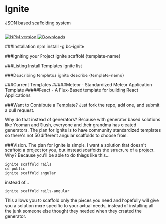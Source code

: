 Ignite
======
JSON based scaffolding system
_____________________________
[![NPM version][npm-image]][npm-url] [![Downloads][downloads-image]][npm-url] 



###Installation
    npm install -g bc-ignite

###Igniting your Project
    ignite scaffold {template-name}

###Listing Install Templates
    ignite list

###Describing templates
    ignite describe {template-name}

###Current Templates
#####Meteor - Standardized Meteor Application Template
#####React - A Flux-Based template for building React Applications

###Want to Contribute a Template?
Just fork the repo, add one, and submit a pull request.

Why do that instead of generators? Because with generator based solutions like Yeoman and Slush, everyone and their grandma has created generators. The plan for Ignite is to have community standardized templates so there's not 50 different angular scaffolds to choose from.

###Vision.
The plan for Ignite is simple. I want a solution that doesn't scaffold a project for you, but instead scaffolds the structure of a project. Why? Because you'll be able to do things like this...

    ignite scaffold rails
    cd public
    ignite scaffold angular

instead of...

    ignite scaffold rails-angular

This allows you to scaffold only the pieces you need and hopefully will give you a solution more specific to your actual needs, instead of installing all the junk someone else thought they needed when they created the generator.

[downloads-image]: http://img.shields.io/npm/dm/bc-ignite.svg
[npm-url]: http://www.npmjs.com/package/bc-ignite
[npm-image]: http://img.shields.io/npm/v/bc-ignite.svg
